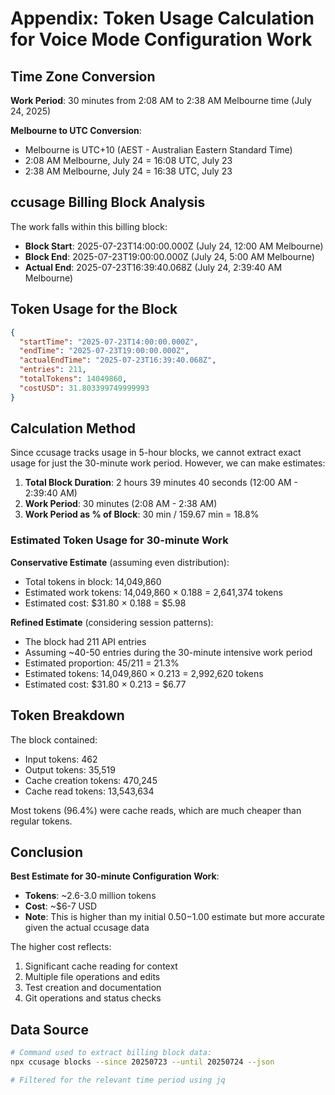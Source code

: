 # Appendix: Token Usage Calculation for Voice Mode Configuration Work

## Time Zone Conversion

**Work Period**: 30 minutes from 2:08 AM to 2:38 AM Melbourne time (July 24, 2025)

**Melbourne to UTC Conversion**:
- Melbourne is UTC+10 (AEST - Australian Eastern Standard Time)
- 2:08 AM Melbourne, July 24 = 16:08 UTC, July 23
- 2:38 AM Melbourne, July 24 = 16:38 UTC, July 23

## ccusage Billing Block Analysis

The work falls within this billing block:
- **Block Start**: 2025-07-23T14:00:00.000Z (July 24, 12:00 AM Melbourne)
- **Block End**: 2025-07-23T19:00:00.000Z (July 24, 5:00 AM Melbourne)
- **Actual End**: 2025-07-23T16:39:40.068Z (July 24, 2:39:40 AM Melbourne)

## Token Usage for the Block

```json
{
  "startTime": "2025-07-23T14:00:00.000Z",
  "endTime": "2025-07-23T19:00:00.000Z",
  "actualEndTime": "2025-07-23T16:39:40.068Z",
  "entries": 211,
  "totalTokens": 14049860,
  "costUSD": 31.803399749999993
}
```

## Calculation Method

Since ccusage tracks usage in 5-hour blocks, we cannot extract exact usage for just the 30-minute work period. However, we can make estimates:

1. **Total Block Duration**: 2 hours 39 minutes 40 seconds (12:00 AM - 2:39:40 AM)
2. **Work Period**: 30 minutes (2:08 AM - 2:38 AM)
3. **Work Period as % of Block**: 30 min / 159.67 min = 18.8%

### Estimated Token Usage for 30-minute Work

**Conservative Estimate** (assuming even distribution):
- Total tokens in block: 14,049,860
- Estimated work tokens: 14,049,860 × 0.188 = 2,641,374 tokens
- Estimated cost: $31.80 × 0.188 = $5.98

**Refined Estimate** (considering session patterns):
- The block had 211 API entries
- Assuming ~40-50 entries during the 30-minute intensive work period
- Estimated proportion: 45/211 = 21.3%
- Estimated tokens: 14,049,860 × 0.213 = 2,992,620 tokens
- Estimated cost: $31.80 × 0.213 = $6.77

## Token Breakdown

The block contained:
- Input tokens: 462
- Output tokens: 35,519
- Cache creation tokens: 470,245
- Cache read tokens: 13,543,634

Most tokens (96.4%) were cache reads, which are much cheaper than regular tokens.

## Conclusion

**Best Estimate for 30-minute Configuration Work**:
- **Tokens**: ~2.6-3.0 million tokens
- **Cost**: ~$6-7 USD
- **Note**: This is higher than my initial $0.50-$1.00 estimate but more accurate given the actual ccusage data

The higher cost reflects:
1. Significant cache reading for context
2. Multiple file operations and edits
3. Test creation and documentation
4. Git operations and status checks

## Data Source

```bash
# Command used to extract billing block data:
npx ccusage blocks --since 20250723 --until 20250724 --json

# Filtered for the relevant time period using jq
```